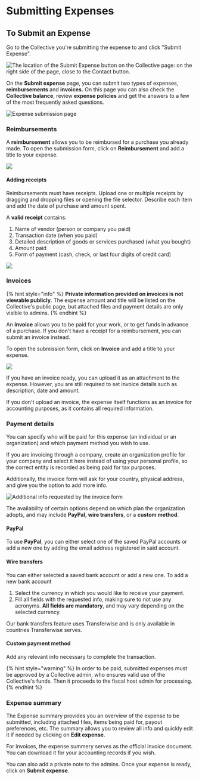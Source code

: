 # Submitting Expenses

## To Submit an Expense

Go to the Collective you're submitting the expense to and click "Submit Expense".

![The location of the Submit Expense button on the Collective page: on the right side of the page, close to the Contact button.](../.gitbook/assets/expenses-and-getting-paid_submitting-expenses_collective-page_2020-05-11.png)

On the **Submit expense** page, you can submit two types of expenses, **reimbursements** and **invoices.** On this page you can also check the **Collective balance**, review **expense policies** and get the answers to a few of the most frequently asked questions.

![Expense submission page](../.gitbook/assets/expenses-and-getting-paid_submitting-expenses_typical-page-scheme_2020-05-11.png)

### Reimbursements

A **reimbursement** allows you to be reimbursed for a purchase you already made. To open the submission form, click on **Reimbursement** and add a title to your expense.

![](../.gitbook/assets/expenses-and-getting-paid_submitting-expenses_reimbursement-form_2020-05-11.gif)

#### Adding receipts

Reimbursements must have receipts. Upload one or multiple receipts by dragging and dropping files or opening the file selector. Describe each item and add the date of purchase and amount spent.

A **valid receipt** contains:

1. Name of vendor \(person or company you paid\)  
2. Transaction date \(when you paid\)  
3. Detailed description of goods or services purchased \(what you bought\)  
4. Amount paid  
5. Form of payment \(cash, check, or last four digits of credit card\)

![](../.gitbook/assets/expenses-and-getting-paid_submitting-expenses_reimbursement-receipt_2020-05-11.png)

### Invoices

{% hint style="info" %}
**Private information provided on invoices is not viewable publicly**. The expense amount and title will be listed on the Collective's public page, but attached files and payment details are only visible to admins.
{% endhint %}

An **invoice** allows you to be paid for your work, or to get funds in advance of a purchase. If you don't have a receipt for a reimbursement, you can submit an invoice instead.

To open the submission form, click on **Invoice** and add a title to your expense.

![](../.gitbook/assets/expenses-and-getting-paid_submitting-expenses_invoice-form_2020-05-12.gif)

If you have an invoice ready, you can upload it as an attachment to the expense. However, you are still required to set invoice details such as description, date and amount. 

If you don't upload an invoice, the expense itself functions as an invoice for accounting purposes, as it contains all required information.

### Payment details

You can specify who will be paid for this expense \(an individual or an organization\) and which payment method you wish to use. 

If you are invoicing through a company, create an organization profile for your company and select it here instead of using your personal profile, so the correct entity is recorded as being paid for tax purposes.

Additionally, the invoice form will ask for your country, physical address, and give you the option to add more info.

![Additional info requested by the invoice form](../.gitbook/assets/expenses-and-getting-paid_submitting-expenses_invoice-additional-info_2020-05-12.png)

The availability of certain options depend on which plan the organization adopts, and may include **PayPal**, **wire transfers**, or a **custom method**.

#### PayPal

To use **PayPal**, you can either select one of the saved PayPal accounts or add a new one by adding the email address registered in said account.

#### Wire transfers

You can either selected a saved bank account or add a new one. To add a new bank account

1. Select the currency in which you would like to receive your payment.
2. Fill all fields with the requested info, making sure to not use any acronyms. **All fields are mandatory**, and may vary depending on the selected currency.

Our bank transfers feature uses Transferwise and is only available in countries Transferwise serves.

#### Custom payment method

Add any relevant info necessary to complete the transaction.

{% hint style="warning" %}
In order to be paid, submitted expenses must be approved by a Collective admin, who ensures valid use of the Collective's funds. Then it proceeds to the fiscal host admin for processing.
{% endhint %}

### Expense summary

The Expense summary provides you an overview of the expense to be submitted, including attached files, items being paid for, payout preferences, etc. The summary allows you to review all info and quickly edit it if needed by clicking on **Edit expense**. 

For invoices, the expense summery serves as the official invoice document. You can download it for your accounting records if you wish.

You can also add a private note to the admins. Once your expense is ready, click on **Submit expense**.

